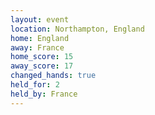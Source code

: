 ```yaml
---
layout: event
location: Northampton, England
home: England
away: France
home_score: 15
away_score: 17
changed_hands: true
held_for: 2
held_by: France
---
```

